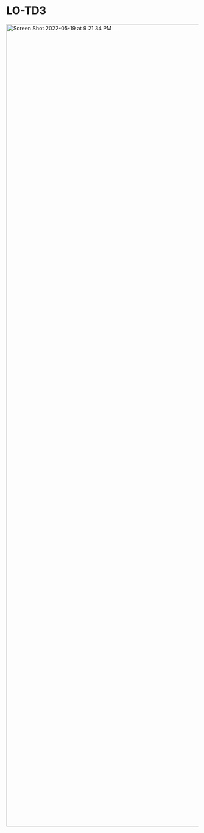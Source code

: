 # LO-TD3

<img width="2105" alt="Screen Shot 2022-05-19 at 9 21 34 PM" src="https://user-images.githubusercontent.com/40784671/169291988-29a78f81-66bc-4f47-bc5d-064a9e1333ca.png">
